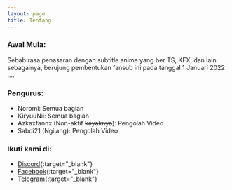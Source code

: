 ```yaml
---
layout: page
title: Tentang
---
```


### Awal Mula:

Sebab rasa penasaran dengan subtitle anime yang ber TS, KFX, dan lain sebagainya, berujung pembentukan fansub ini pada tanggal 1 Januari 2022 ....

### Pengurus:

- Noromi: Semua bagian<br>
- KiryuuNii: Semua bagian<br>
- Azkaxfannx (Non-aktif ~~kayaknya~~): Pengolah Video<br>
- Sabdi21 (Ngilang): Pengolah Video<br>

### Ikuti kami di:

- [Discord](https://discord.gg/8QeuePwYgV){:target="_blank"}
- [Facebook](https://fb.me/a1fansub){:target="_blank"}
- [Telegram](https://a1fansub.t.me){:target="_blank"}
